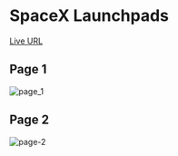 # SpaceX Launchpads
 [Live URL](https://spacex-launchpads.netlify.app/)
 
 ## Page 1
 ![page_1](https://user-images.githubusercontent.com/46455250/186472184-ddfb31ef-7c6b-42ca-a246-d9d175281512.png)

## Page 2
![page-2](https://user-images.githubusercontent.com/46455250/187142065-ff5781d2-f464-4560-8c3a-cb8ebd41703b.png)
